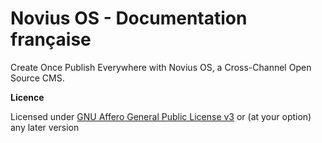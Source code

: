 Novius OS - Documentation française
===================================

Create Once Publish Everywhere with Novius OS, a Cross-Channel Open Source CMS.

**Licence**

Licensed under [GNU Affero General Public License v3](http://www.gnu.org/licenses/agpl-3.0.html) or (at your option) any later version
